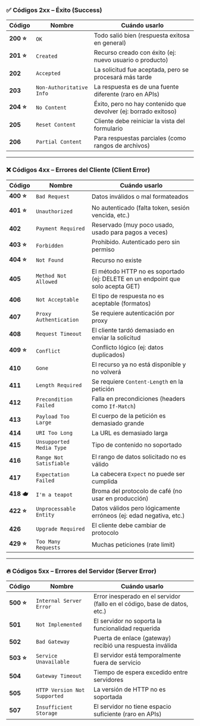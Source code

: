 
### ✅ **Códigos 2xx – Éxito (Success)**

| Código    | Nombre                   | Cuándo usarlo                                                   |
| --------- | ------------------------ | --------------------------------------------------------------- |
| **200 ⭐** | `OK`                     | Todo salió bien (respuesta exitosa en general)                  |
| **201 ⭐** | `Created`                | Recurso creado con éxito (ej: nuevo usuario o producto)         |
| **202**   | `Accepted`               | La solicitud fue aceptada, pero se procesará más tarde          |
| **203**   | `Non-Authoritative Info` | La respuesta es de una fuente diferente (raro en APIs)          |
| **204 ⭐** | `No Content`             | Éxito, pero no hay contenido que devolver (ej: borrado exitoso) |
| **205**   | `Reset Content`          | Cliente debe reiniciar la vista del formulario                  |
| **206**   | `Partial Content`        | Para respuestas parciales (como rangos de archivos)             |

---

### ❌ **Códigos 4xx – Errores del Cliente (Client Error)**

| Código     | Nombre                   | Cuándo usarlo                                                                  |
| ---------- | ------------------------ | ------------------------------------------------------------------------------ |
| **400 ⭐**  | `Bad Request`            | Datos inválidos o mal formateados                                              |
| **401 ⭐**  | `Unauthorized`           | No autenticado (falta token, sesión vencida, etc.)                             |
| **402**    | `Payment Required`       | Reservado (muy poco usado, usado para pagos a veces)                           |
| **403 ⭐**  | `Forbidden`              | Prohibido. Autenticado pero sin permiso                                        |
| **404 ⭐**  | `Not Found`              | Recurso no existe                                                              |
| **405**    | `Method Not Allowed`     | El método HTTP no es soportado (ej: DELETE en un endpoint que solo acepta GET) |
| **406**    | `Not Acceptable`         | El tipo de respuesta no es aceptable (formatos)                                |
| **407**    | `Proxy Authentication`   | Se requiere autenticación por proxy                                            |
| **408**    | `Request Timeout`        | El cliente tardó demasiado en enviar la solicitud                              |
| **409 ⭐**  | `Conflict`               | Conflicto lógico (ej: datos duplicados)                                        |
| **410**    | `Gone`                   | El recurso ya no está disponible y no volverá                                  |
| **411**    | `Length Required`        | Se requiere `Content-Length` en la petición                                    |
| **412**    | `Precondition Failed`    | Falla en precondiciones (headers como `If-Match`)                              |
| **413**    | `Payload Too Large`      | El cuerpo de la petición es demasiado grande                                   |
| **414**    | `URI Too Long`           | La URL es demasiado larga                                                      |
| **415**    | `Unsupported Media Type` | Tipo de contenido no soportado                                                 |
| **416**    | `Range Not Satisfiable`  | El rango de datos solicitado no es válido                                      |
| **417**    | `Expectation Failed`     | La cabecera `Expect` no puede ser cumplida                                     |
| **418 🫖** | `I'm a teapot`           | Broma del protocolo de café (no usar en producción)                            |
| **422 ⭐**  | `Unprocessable Entity`   | Datos válidos pero lógicamente erróneos (ej: edad negativa, etc.)              |
| **426**    | `Upgrade Required`       | El cliente debe cambiar de protocolo                                           |
| **429 ⭐**  | `Too Many Requests`      | Muchas peticiones (rate limit)                                                 |

---

### 🔥 **Códigos 5xx – Errores del Servidor (Server Error)**

| Código    | Nombre                       | Cuándo usarlo                                                             |
| --------- | ---------------------------- | ------------------------------------------------------------------------- |
| **500 ⭐** | `Internal Server Error`      | Error inesperado en el servidor (fallo en el código, base de datos, etc.) |
| **501**   | `Not Implemented`            | El servidor no soporta la funcionalidad requerida                         |
| **502**   | `Bad Gateway`                | Puerta de enlace (gateway) recibió una respuesta inválida                 |
| **503 ⭐** | `Service Unavailable`        | El servidor está temporalmente fuera de servicio                          |
| **504**   | `Gateway Timeout`            | Tiempo de espera excedido entre servidores                                |
| **505**   | `HTTP Version Not Supported` | La versión de HTTP no es soportada                                        |
| **507**   | `Insufficient Storage`       | El servidor no tiene espacio suficiente (raro en APIs)                    |



